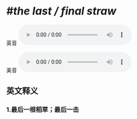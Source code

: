 # ***\#the last / final straw*** 
英音
<audio src="./media/the final straw1_AAC.aac" controls="controls"></audio>

美音
<audio src="./media/the final straw2_AAC.aac" controls="controls"></audio>



  

英文释义
---
### 1.**最后一根稻草；最后一击**  


